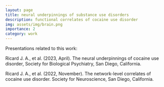 ```yaml
---
layout: page
title: neural underpinnings of substance use disorders
description: functional correlates of cocaine use disorder
img: assets/img/brain.png
importance: 2
category: work
---
```


Presentations related to this work: 

Ricard J. A., et al. (2023, April). The neural underpinnings of cocaine use disorder, Society for Biological Psychiatry, San Diego, California. 

Ricard J. A., et al. (2022, November). The network-level correlates of cocaine use disorder. Society for Neuroscience, San Diego, California. 
